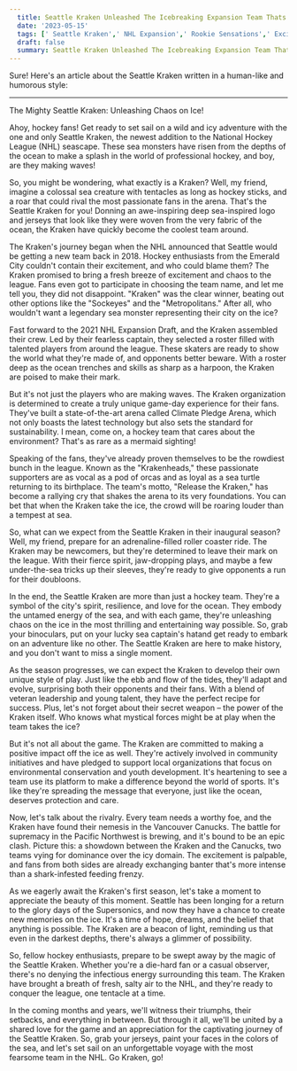 ```yaml
---
  title: Seattle Kraken Unleashed The Icebreaking Expansion Team Thats Shaking the NHL 
  date: '2023-05-15'
  tags: [' Seattle Kraken',' NHL Expansion',' Rookie Sensations',' Exciting Roster',' Hockey Frenzy']
  draft: false
  summary: Seattle Kraken Unleashed The Icebreaking Expansion Team Thats Shaking the NHL 
---
```

  Sure! Here's an article about the Seattle Kraken written in a human-like and humorous style:

---

The Mighty Seattle Kraken: Unleashing Chaos on Ice!

Ahoy, hockey fans! Get ready to set sail on a wild and icy adventure with the one and only Seattle Kraken, the newest addition to the National Hockey League (NHL) seascape. These sea monsters have risen from the depths of the ocean to make a splash in the world of professional hockey, and boy, are they making waves!

So, you might be wondering, what exactly is a Kraken? Well, my friend, imagine a colossal sea creature with tentacles as long as hockey sticks, and a roar that could rival the most passionate fans in the arena. That's the Seattle Kraken for you! Donning an awe-inspiring deep sea-inspired logo and jerseys that look like they were woven from the very fabric of the ocean, the Kraken have quickly become the coolest team around.

The Kraken's journey began when the NHL announced that Seattle would be getting a new team back in 2018. Hockey enthusiasts from the Emerald City couldn't contain their excitement, and who could blame them? The Kraken promised to bring a fresh breeze of excitement and chaos to the league. Fans even got to participate in choosing the team name, and let me tell you, they did not disappoint. "Kraken" was the clear winner, beating out other options like the "Sockeyes" and the "Metropolitans." After all, who wouldn't want a legendary sea monster representing their city on the ice?

Fast forward to the 2021 NHL Expansion Draft, and the Kraken assembled their crew. Led by their fearless captain, they selected a roster filled with talented players from around the league. These skaters are ready to show the world what they're made of, and opponents better beware. With a roster deep as the ocean trenches and skills as sharp as a harpoon, the Kraken are poised to make their mark.

But it's not just the players who are making waves. The Kraken organization is determined to create a truly unique game-day experience for their fans. They've built a state-of-the-art arena called Climate Pledge Arena, which not only boasts the latest technology but also sets the standard for sustainability. I mean, come on, a hockey team that cares about the environment? That's as rare as a mermaid sighting!

Speaking of the fans, they've already proven themselves to be the rowdiest bunch in the league. Known as the "Krakenheads," these passionate supporters are as vocal as a pod of orcas and as loyal as a sea turtle returning to its birthplace. The team's motto, "Release the Kraken," has become a rallying cry that shakes the arena to its very foundations. You can bet that when the Kraken take the ice, the crowd will be roaring louder than a tempest at sea.

So, what can we expect from the Seattle Kraken in their inaugural season? Well, my friend, prepare for an adrenaline-filled roller coaster ride. The Kraken may be newcomers, but they're determined to leave their mark on the league. With their fierce spirit, jaw-dropping plays, and maybe a few under-the-sea tricks up their sleeves, they're ready to give opponents a run for their doubloons.

In the end, the Seattle Kraken are more than just a hockey team. They're a symbol of the city's spirit, resilience, and love for the ocean. They embody the untamed energy of the sea, and with each game, they're unleashing chaos on the ice in the most thrilling and entertaining way possible. So, grab your binoculars, put on your lucky sea captain's hatand get ready to embark on an adventure like no other. The Seattle Kraken are here to make history, and you don't want to miss a single moment.

As the season progresses, we can expect the Kraken to develop their own unique style of play. Just like the ebb and flow of the tides, they'll adapt and evolve, surprising both their opponents and their fans. With a blend of veteran leadership and young talent, they have the perfect recipe for success. Plus, let's not forget about their secret weapon – the power of the Kraken itself. Who knows what mystical forces might be at play when the team takes the ice?

But it's not all about the game. The Kraken are committed to making a positive impact off the ice as well. They're actively involved in community initiatives and have pledged to support local organizations that focus on environmental conservation and youth development. It's heartening to see a team use its platform to make a difference beyond the world of sports. It's like they're spreading the message that everyone, just like the ocean, deserves protection and care.

Now, let's talk about the rivalry. Every team needs a worthy foe, and the Kraken have found their nemesis in the Vancouver Canucks. The battle for supremacy in the Pacific Northwest is brewing, and it's bound to be an epic clash. Picture this: a showdown between the Kraken and the Canucks, two teams vying for dominance over the icy domain. The excitement is palpable, and fans from both sides are already exchanging banter that's more intense than a shark-infested feeding frenzy.

As we eagerly await the Kraken's first season, let's take a moment to appreciate the beauty of this moment. Seattle has been longing for a return to the glory days of the Supersonics, and now they have a chance to create new memories on the ice. It's a time of hope, dreams, and the belief that anything is possible. The Kraken are a beacon of light, reminding us that even in the darkest depths, there's always a glimmer of possibility.

So, fellow hockey enthusiasts, prepare to be swept away by the magic of the Seattle Kraken. Whether you're a die-hard fan or a casual observer, there's no denying the infectious energy surrounding this team. The Kraken have brought a breath of fresh, salty air to the NHL, and they're ready to conquer the league, one tentacle at a time.

In the coming months and years, we'll witness their triumphs, their setbacks, and everything in between. But through it all, we'll be united by a shared love for the game and an appreciation for the captivating journey of the Seattle Kraken. So, grab your jerseys, paint your faces in the colors of the sea, and let's set sail on an unforgettable voyage with the most fearsome team in the NHL. Go Kraken, go!
  